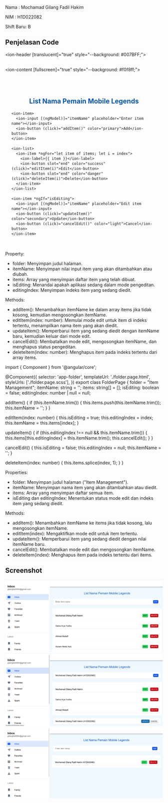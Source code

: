 Nama : Mochamad Gilang Fadil Hakim

NIM : H1D022082

Shift Baru: B
## Penjelasan Code 
<ion-header [translucent]="true" style="--background: #007BFF;">
  <ion-toolbar>
    <ion-buttons slot="start">
      <ion-menu-button></ion-menu-button>
    </ion-buttons>
    <ion-title style="color: #FFFFFF;">{{ folder }}</ion-title>
  </ion-toolbar>
</ion-header>

<ion-content [fullscreen]="true" style="--background: #f0f8ff;">
  <ion-header collapse="condense">
    <ion-toolbar style="--background: #007BFF;">
      <ion-title size="large" style="color: #FFFFFF;">{{ folder }}</ion-title>
    </ion-toolbar>
  </ion-header>

  <div id="container" style="padding: 20px;">
    <h2 style="color: #0056b3; text-align: center;">List Nama Pemain Mobile Legends</h2>

    <ion-item>
      <ion-input [(ngModel)]="itemName" placeholder="Enter item name"></ion-input>
      <ion-button (click)="addItem()" color="primary">Add</ion-button>
    </ion-item>

    <ion-list>
      <ion-item *ngFor="let item of items; let i = index">
        <ion-label>{{ item }}</ion-label>
        <ion-button slot="end" color="success" (click)="editItem(i)">Edit</ion-button>
        <ion-button slot="end" color="danger" (click)="deleteItem(i)">Delete</ion-button>
      </ion-item>
    </ion-list>
    
    <ion-item *ngIf="isEditing">
      <ion-input [(ngModel)]="itemName" placeholder="Edit item name"></ion-input>
      <ion-button (click)="updateItem()" color="secondary">Update</ion-button>
      <ion-button (click)="cancelEdit()" color="light">Cancel</ion-button>
    </ion-item>
  </div>
</ion-content>

Property:
- folder: Menyimpan judul halaman.
- itemName: Menyimpan nilai input item yang akan ditambahkan atau diubah.
- items: Array yang menyimpan daftar item yang telah dibuat.
- isEditing: Menandai apakah aplikasi sedang dalam mode pengeditan.
- editingIndex: Menyimpan indeks item yang sedang diedit.

Methods:
- addItem(): Menambahkan itemName ke dalam array items jika tidak kosong, kemudian mengosongkan itemName.
- editItem(index: number): Memulai mode edit untuk item di indeks tertentu, menampilkan nama item yang akan diedit.
- updateItem(): Memperbarui item yang sedang diedit dengan itemName baru, kemudian keluar dari mode edit.
- cancelEdit(): Membatalkan mode edit, mengosongkan itemName, dan menghapus status pengeditan.
- deleteItem(index: number): Menghapus item pada indeks tertentu dari array items.

import { Component } from '@angular/core';

@Component({
  selector: 'app-folder',
  templateUrl: './folder.page.html',
  styleUrls: ['./folder.page.scss'],
})
export class FolderPage {
  folder = "Item Management";
  itemName: string = '';
  items: string[] = [];
  isEditing: boolean = false;
  editingIndex: number | null = null;

  addItem() {
    if (this.itemName.trim()) {
      this.items.push(this.itemName.trim());
      this.itemName = '';
    }
  }

  editItem(index: number) {
    this.isEditing = true;
    this.editingIndex = index;
    this.itemName = this.items[index];
  }

  updateItem() {
    if (this.editingIndex !== null && this.itemName.trim()) {
      this.items[this.editingIndex] = this.itemName.trim();
      this.cancelEdit();
    }
  }

  cancelEdit() {
    this.isEditing = false;
    this.editingIndex = null;
    this.itemName = '';
  }

  deleteItem(index: number) {
    this.items.splice(index, 1);
  }
}


Properties:
- folder: Menyimpan judul halaman ("Item Management").
- itemName: Menyimpan nama item yang akan ditambahkan atau diedit.
- items: Array yang menyimpan daftar semua item.
- isEditing dan editingIndex: Menentukan status mode edit dan indeks item yang sedang diedit.

Methods:
- addItem(): Menambahkan itemName ke items jika tidak kosong, lalu mengosongkan itemName.
- editItem(index): Mengaktifkan mode edit untuk item tertentu.
- updateItem(): Memperbarui item yang sedang diedit dengan nilai itemName baru.
- cancelEdit(): Membatalkan mode edit dan mengosongkan itemName.
- deleteItem(index): Menghapus item pada indeks tertentu dari items.

## Screenshot
![Halaman Registrasi](create.png)
![Halaman Login](update.png)
![Halaman list ](delete.png)
